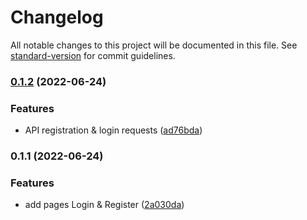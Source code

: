 # Changelog

All notable changes to this project will be documented in this file. See [standard-version](https://github.com/conventional-changelog/standard-version) for commit guidelines.

### [0.1.2](https://github.com/Kenzie-Academy-Brasil-Developers/react-entrega-s2-kenzie-hub-fabiojcp/compare/v0.1.1...v0.1.2) (2022-06-24)


### Features

* API registration & login requests ([ad76bda](https://github.com/Kenzie-Academy-Brasil-Developers/react-entrega-s2-kenzie-hub-fabiojcp/commit/ad76bdae33b52190d80abeb2b4532eae54c7fdb9))

### 0.1.1 (2022-06-24)


### Features

* add pages Login & Register ([2a030da](https://github.com/Kenzie-Academy-Brasil-Developers/react-entrega-s2-kenzie-hub-fabiojcp/commit/2a030da74bcc3ec4f743371085ee0b037862fa99))

